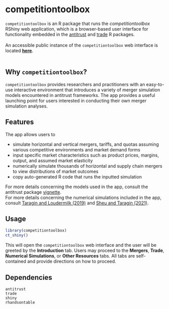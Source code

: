 # competitiontoolbox

`competitiontoolbox` is an R package that runs the <em>competitiontoolbox</em> RShiny web application, which is a browser-based user interface for functionality embedded in the [antitrust](https://github.com/cran/antitrust) and [trade](https://github.com/cran/trade) R packages.
<br>
<br>
An accessible public instance of the `competitiontoolbox` web interface is located [**here**](https://daag.shinyapps.io/ct_shiny/).
<br>
<br>

## Why `competitiontoolbox`?

`competitiontoolbox` provides researchers and practitioners with an easy-to-use interactive environment that introduces a variety of merger simulation models encountered in antitrust frameworks. The app provides a useful launching point for users interested in conducting their own merger simulation analyses.

## Features

The app allows users to

* simulate horizontal and vertical mergers, tariffs, and quotas assuming various competitive environments and market demand forms
* input specific market characteristics such as product prices, margins, output, and assumed market elasticity
* numerically simulate thousands of horizontal and supply chain mergers to view distributions of market outcomes
* copy auto-generated R code that runs the inputted simulation

For more details concerning the models used in the app, consult the antitrust package [vignette](https://CRAN.R-project.org/package=antitrust).<br>For more details concerning the numerical simulations included in the app, consult [Taragin and Loudermilk (2019)](https://doi.org/10.13140/RG.2.2.30872.85760/1) and [Sheu and Taragin (2021)](https://doi.org/10.1111/1756-2171.12385).

## Usage
```r
library(competitiontoolbox)
ct_shiny()
```
This will open the `competitiontoolbox` web interface and the user will be greeted by the **Introduction** tab. Users may proceed to the **Mergers**, **Trade**, **Numerical Simulations**, or **Other Resources** tabs. All tabs are self-contained and provide directions on how to proceed.

## Dependencies
`antitrust`<br>
`trade`<br>
`shiny`<br>
`rhandsontable`
